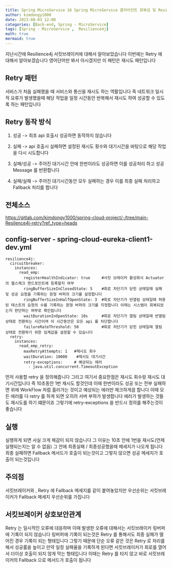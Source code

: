 ```yaml
---
title: Spring MicroService 16 Spring MicroService 클라이언트 회복성 및 Resilience4j - Retry 처리
author: kimdongy1000
date: 2023-08-03 12:00
categories: [Back-end, Spring - MicroService]
tags: [Spring - MicroService ,  Resilience4j]
math: true
mermaid: true
---
```


지난시간에 Resilience4j 서킷브레이커에 대해서 알아보았습니다 이번에는 Retry 에 대해서 알아보겠습니다 영어단어만 봐서 아시겠지만 이 패턴은 재시도 패턴입니다 

## Retry 패턴
서비스가 처음 실패했을 때 서비스와 통신을 재시도 하는 역활입니다 즉 네트워크 일시적 요류가 발생했을때 해당 작업을 일정 시간동안 반복해서 재시도 하여 성공할 수 있도록 하는 
패턴입니다 

## Retry 동작 방식

1. 성공 -> 최초 api 호출시 성공하면 동작하지 않습니다

2. 실패 -> api 호출시 실패하면 설정된 재시도 횟수와 대기시간을 바탕으로 해당 작업을 다시 시도합니다 

3. 실패/성공 -> 주어진 대기시간 안에 한번이라도 성공하면 이를 성공처리 하고 성공 Message 를 반환합니다 

4. 실패/실패 -> 주어진 대기시간동안 모두 실패하는 경우 이를 최종 실패 처리하고 Fallback 처리를 합니다 

## 전체소스 
<https://gitlab.com/kimdongy1000/spring-cloud-project/-/tree/main-Resilence4j-retry?ref_type=heads>

## config-server - spring-cloud-eureka-client1-dev.yml
```
resilience4j:
  circuitbreaker:
    instances:
      read_emp:
        registerHealthIndicator: true     #서킷 브레이커 활성화시 Actuator 의 헬스체크 엔드포인트에 등록할지 여부
        ringBufferSizeInClosedState: 5    #회로 차단기가 닫힌 상태일때 실패 및 성공 요청을 기록하는 원형 버퍼의 크기를 설정합니다
        ringBufferSizeInHalfOpenState: 3  #회로 차단기가 반열림 상태일때 허용된 테스트의 요청의 수를 기록하는 원형 버퍼의 크기를 지정합니다 이때는 시스템이 회복되었는지 판단하는 여부로 확인됩니다
        waitDurationInOpenState: 10s      #회로 차단기가 열림 상태일때 반열림 상태로 전환하는 시간이며 이 시간동안은 모든 api 를 차단합니다
        failureRateThreshold: 50          #회로 차단기가 닫힌 상태일때 열림 상태로 전환하기 위한 임계값을 설정할 수 있습니다
  retry:
    instances:
      read_emp_retry:
        maxRetryAttempts: 1   #재시도 회수
        waitDuration: 10000    #재시도 대기시간
        retry-exceptions:     # 예상되는 에러
          - java.util.concurrent.TimeoutException

```
먼저 사용할 retry 을 정의해줍니다 그리고 여기서 중요한점은 재시도 회수랑 재시도 대기시간입니다 즉 10초동안 1번 재시도 할것인데 이때 한번이라도 성공 또는 전부 실패하면 위에 
WorkFlow 처럼 흘러가는 것이고 예상되는 에러만 체크하게끔 합니다 이때 모든 에러를 다 retry 를 하게 되면 오히려 서버 부하가 발생합니다 에러가 발생하는 것들도 재시도를 하기 떄문이죠
그렇기에 retry-exceptions 을 반드시 정의를 해주는것이 좋습니다 

## 실행 
실행하게 되면 사실 크게 체감이 되지 않습니다 그 이유는 10초 안에 1번을 재시도(언제 실행되는지는 알 수 없음) 그 안에 최종실패 / 최종성공했을때 메세지가 나오게 됩니다 
최종 실패하면 Fallback 메서드가 호출이 되는것이고 그렇지 않으면 성공 메세지가 호출이 되는것입니다 

## 주의점
서킷브레이커와 , Retry 에 Fallback 메세지를 같이 붙여놓았지만 우선순위는 서킷브레이커가 Fallback 메세지 우선순위를 가집니다 

## 서킷브레이커 상호보안관계
Retry 는 일시적인 오류에 대응하며 이때 발생한 오류에 대해서는 서킷브레이커 링버퍼에 기록이 되지 않습니다 링버퍼에 기록이 되는것은 Retry 를 통해서도 최종 실패가 떨어진 경우 
기록이 되는 형태입니다 그렇기 때문에 단순 오류 같은 것은 Retry 로 처리를 해서 성공률을 높이고 만약 일정 실패율을 기록하게 된다면 서킷브레이커가 회로를 열어서 더이상 호출이 되지 않게 막는 형태입니다 이때는 Retry 를 타지 않고 바로 서킷브레이커의 Fallback 으로 메서드가 호출이 됩니다 

